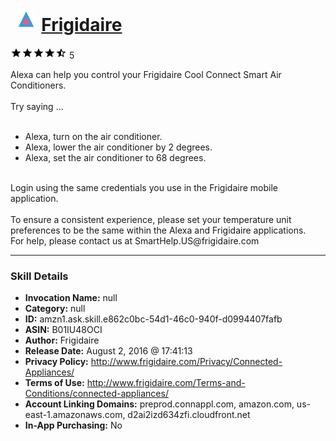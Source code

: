 # &nbsp;<img src="skill_icon" alt="Frigidaire icon" width="36"> [Frigidaire](http://alexa.amazon.com/#skills/amzn1.ask.skill.e862c0bc-54d1-46c0-940f-d0994407fafb)
![4.3 stars](../../images/ic_star_black_18dp_1x.png)![4.3 stars](../../images/ic_star_black_18dp_1x.png)![4.3 stars](../../images/ic_star_black_18dp_1x.png)![4.3 stars](../../images/ic_star_black_18dp_1x.png)![4.3 stars](../../images/ic_star_half_black_18dp_1x.png) 5

Alexa can help you control your Frigidaire Cool Connect Smart Air Conditioners.
<br><br>
Try saying ...
<br><br>
- Alexa, turn on the air conditioner.<br>
- Alexa, lower the air conditioner by 2 degrees.<br>
- Alexa, set the air conditioner to 68 degrees.<br>
<br>
Login using the same credentials you use in the Frigidaire mobile application.
<br><br>
To ensure a consistent experience, please set your temperature unit preferences to be the same within the Alexa and Frigidaire applications.<br>
For help, please contact us at SmartHelp.US@frigidaire.com

***

### Skill Details

* **Invocation Name:** null
* **Category:** null
* **ID:** amzn1.ask.skill.e862c0bc-54d1-46c0-940f-d0994407fafb
* **ASIN:** B01IU48OCI
* **Author:** Frigidaire
* **Release Date:** August 2, 2016 @ 17:41:13
* **Privacy Policy:** http://www.frigidaire.com/Privacy/Connected-Appliances/
* **Terms of Use:** http://www.frigidaire.com/Terms-and-Conditions/connected-appliances/
* **Account Linking Domains:** preprod.connappl.com, amazon.com, us-east-1.amazonaws.com, d2ai2izd634zfi.cloudfront.net
* **In-App Purchasing:** No

